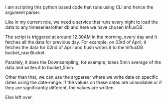 I am scripting this python based code that runs using CLI and hence the argument parser.

Like in my current role, we need a service that runs every night to load the data to any
timeseries/other db and here we have chosen InfluxDB.

The script is triggered at around 12.30AM in the morning, every day and it fetches all the data for previous day. For example, on 03rd of April, it fetches the data for 02nd of April and flush writes it to the InfluxDB bucket_raw Bucket.

Parallely, it does the Downsampling, for example, takes 5min average of the data and writes it to
bucket_5min.

Other than that, we can use the argparser where we write data on specific dates using the date-range.
If the values on these dates are unavailable or if they are significantly different, the values are 
written.

Else left over.

